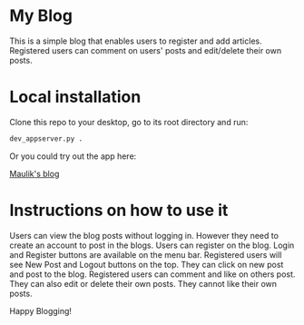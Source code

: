 # My Blog

This is a simple blog that enables users to register and add articles. Registered users can comment on users' posts and edit/delete their own posts.

# Local installation

Clone this repo to your desktop, go to its root directory and run:
```bash
dev_appserver.py .
```

Or you could try out the app here:

[Maulik's blog](https://multiuserblog-app.appspot.com)

# Instructions on how to use it

Users can view the blog posts without logging in. However they need to create an account to post in the blogs. Users can register on the blog. Login and Register buttons are available on the menu bar. Registered users will see New Post and Logout buttons on the top. They can click on new post and post to the blog. Registered users can comment and like on others post. They can also edit or delete their own posts. They cannot like their own posts.

Happy Blogging!
